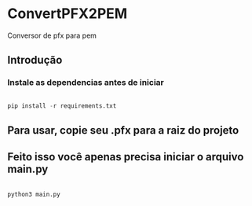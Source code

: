 # ConvertPFX2PEM
Conversor de pfx para pem


## Introdução
### Instale as dependencias antes de iniciar
```python 

pip install -r requirements.txt
```


## Para usar, copie seu .pfx para a raiz do projeto 
## Feito isso você apenas precisa iniciar o arquivo main.py
```python

python3 main.py

```
